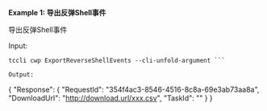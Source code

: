 **Example 1: 导出反弹Shell事件**

导出反弹Shell事件

Input: 

```
tccli cwp ExportReverseShellEvents --cli-unfold-argument ```

Output: 
```
{
    "Response": {
        "RequestId": "354f4ac3-8546-4516-8c8a-69e3ab73aa8a",
        "DownloadUrl": "http://download.url/xxx.csv",
        "TaskId": ""
    }
}
```

